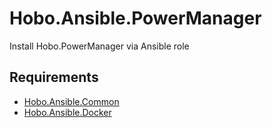 # Hobo.Ansible.PowerManager
Install Hobo.PowerManager via Ansible role

## Requirements
* [Hobo.Ansible.Common](https://github.com/hobointhecorner/Hobo.Ansible.Common)
* [Hobo.Ansible.Docker](https://github.com/hobointhecorner/Hobo.Ansible.Docker)
